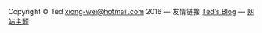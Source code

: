 Copyright © Ted xiong-wei@hotmail.com 2016 
&mdash;
友情链接 [Ted‘s Blog](http://tedcoder.com/)
&mdash;
[网站主题](https://github.com/t413/SinglePaged)


